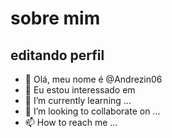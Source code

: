# sobre mim


## editando perfil
-   👋 Olá, meu nome é @Andrezin06
- 👀 Eu estou interessado em
- 🌱 I’m currently learning ...
- 💞️ I’m looking to collaborate on ...
- 📫 How to reach me ...

<!---
Andrezin06/Andrezin06 is a ✨ special ✨ repository because its `README.md` (this file) appears on your GitHub profile.
You can click the Preview link to take a look at your changes.
--->
